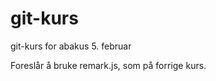 git-kurs
========

git-kurs for abakus 5. februar

Foreslår å bruke remark.js, som på forrige kurs.
